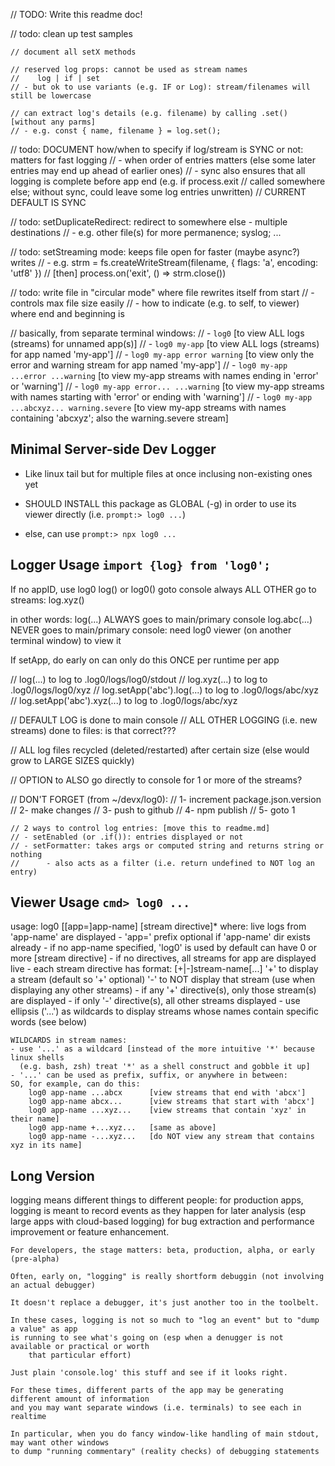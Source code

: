 // TODO: Write this readme doc!

// todo: clean up test samples

    // document all setX methods

    // reserved log props: cannot be used as stream names
    //    log | if | set
    // - but ok to use variants (e.g. IF or Log): stream/filenames will still be lowercase

    // can extract log's details (e.g. filename) by calling .set() [without any parms]
    // - e.g. const { name, filename } = log.set();

// todo: DOCUMENT how/when to specify if log/stream is SYNC or not: matters for fast logging 
//       - when order of entries matters (else some later entries may end up ahead of earlier ones)
//       - sync also ensures that all logging is complete before app end (e.g. if process.exit 
//         called somewhere else; without sync, could leave some log entries unwritten)
//       CURRENT DEFAULT IS SYNC

// todo: setDuplicateRedirect: redirect to somewhere else - multiple destinations 
//       - e.g. other file(s) for more permanence; syslog; ...

// todo: setStreaming mode: keeps file open for faster (maybe async?) writes
//       - e.g. strm = fs.createWriteStream(filename, { flags: 'a', encoding: 'utf8' })
//              [then] process.on('exit', () => strm.close())

// todo: write file in "circular mode" where file rewrites itself from start
//       - controls max file size easily
//       - how to indicate (e.g. to self, to viewer) where end and beginning is


// basically, from separate terminal windows:
// - `log0` [to view ALL logs (streams) for unnamed app(s)]
// - `log0 my-app` [to view ALL logs (streams) for app named 'my-app']
// - `log0 my-app error warning` [to view only the error and warning stream for app named 'my-app']
// - `log0 my-app ...error ...warning` [to view my-app streams with names ending in 'error' or 'warning']
// - `log0 my-app error... ...warning` [to view my-app streams with names starting with 'error' or ending with 'warning']
// - `log0 my-app ...abcxyz... warning.severe` [to view my-app streams with names containing 'abcxyz'; also the warning.severe stream]



## Minimal Server-side Dev Logger

- Like linux tail but for multiple files at once inclusing non-existing ones yet

- SHOULD INSTALL this package as GLOBAL (-g) in order to use its viewer directly (i.e. `prompt:> log0 ...`)
- else, can use `prompt:> npx log0 ...`

## Logger Usage `import {log} from 'log0';`

If no appID, use log0
log() or log0() goto console always
ALL OTHER go to streams: log.xyz()

in other words:
log(...) ALWAYS goes to main/primary console
log.abc(...) NEVER goes to main/primary console: need log0 viewer (on another terminal window) to view it

If setApp, do early on
can only do this ONCE per runtime per app

// log(...)     to log to .log0/logs/log0/stdout
// log.xyz(...) to log to .log0/logs/log0/xyz
// log.setApp('abc').log(...) to log to .log0/logs/abc/xyz
// log.setApp('abc').xyz(...) to log to .log0/logs/abc/xyz

// DEFAULT LOG is done to main console
// ALL OTHER LOGGING (i.e. new streams) done to files: is that correct???

// ALL log files recycled (deleted/restarted) after certain size (else would grow to LARGE SIZES quickly)

// OPTION to ALSO go directly to console for 1 or more of the streams?

// DON'T FORGET (from ~/devx/log0):
// 1- increment package.json.version
// 2- make changes
// 3- push to github
// 4- npm publish
// 5- goto 1

    // 2 ways to control log entries: [move this to readme.md]
    // - setEnabled (or .if()): entries displayed or not
    // - setFormatter: takes args or computed string and returns string or nothing
    //      - also acts as a filter (i.e. return undefined to NOT log an entry)




## Viewer Usage `cmd> log0 ...`
usage: log0 [[app=]app-name] [stream directive]*
   where: live logs from 'app-name' are displayed
              - 'app=' prefix optional if 'app-name' dir exists already
              - if no app-name specified, 'log0' is used by default
          can have 0 or more [stream directive]
              - if no directives, all streams for app are displayed live
              - each stream directive has format: [+|-]stream-name[...]
                    '+' to display a stream (default so '+' optional)
                    '-' to NOT display that stream (use when displaying any other streams)
              - if any '+' directive(s), only those stream(s) are displayed
              - if only '-' directive(s), all other streams displayed
              - use ellipsis ('...') as wildcards to display streams whose names
                  contain specific words (see below)

    WILDCARDS in stream names:
    - use '...' as a wildcard [instead of the more intuitive '*' because linux shells 
      (e.g. bash, zsh) treat '*' as a shell construct and gobble it up]
    - '...' can be used as prefix, suffix, or anywhere in between:
    SO, for example, can do this:
        log0 app-name ...abcx      [view streams that end with 'abcx']
        log0 app-name abcx...      [view streams that start with 'abcx']
        log0 app-name ...xyz...    [view streams that contain 'xyz' in their name]
        log0 app-name +...xyz...   [same as above]
        log0 app-name -...xyz...   [do NOT view any stream that contains xyz in its name]


## Long Version

logging means different things to different people: for production apps, logging is meant
    to record events as they happen for later analysis (esp large apps with cloud-based logging)
    for bug extraction and performance improvement or feature enhancement.

    For developers, the stage matters: beta, production, alpha, or early (pre-alpha)

    Often, early on, "logging" is really shortform debuggin (not involving an actual debugger)

    It doesn't replace a debugger, it's just another too in the toolbelt.

    In these cases, logging is not so much to "log an event" but to "dump a value" as app
    is running to see what's going on (esp when a denugger is not available or practical or worth
        that particular effort)
        
    Just plain 'console.log' this stuff and see if it looks right.

    For these times, different parts of the app may be generating different amount of information
    and you may want separate windows (i.e. terminals) to see each in realtime

    In particular, when you do fancy window-like handling of main stdout, may want other windows
    to dump "running commentary" (reality checks) of debugging statements